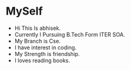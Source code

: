 # MySelf
- Hi This Is abhisek.
- Currently I Pursuing B.Tech Form ITER SOA.
- My Branch is Cse.
- I have interest in coding.
- My Strength is friendship.
- I loves reading books.
